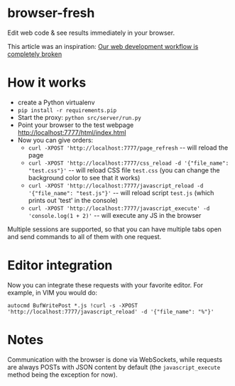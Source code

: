 browser-fresh
=============

Edit web code & see results immediately in your browser.

This article was an inspiration: [Our web development workflow is completely broken](http://blog.kenneth.io/blog/2013/05/21/our-web-development-workflow-is-completely-broken/)

How it works
============
* create a Python virtualenv
* `pip install -r requirements.pip`
* Start the proxy: `python src/server/run.py`
* Point your browser to the test webpage [http://localhost:7777/html/index.html](http://localhost:7777/html/index.html)
* Now you can give orders:
   * `curl -XPOST 'http://localhost:7777/page_refresh` -- will reload the page
   * `curl -XPOST 'http://localhost:7777/css_reload -d '{"file_name": "test.css"}'` -- will reload CSS file
      `test.css` (you can change the background color to see that it works)
   * `curl -XPOST 'http://localhost:7777/javascript_reload -d '{"file_name": "test.js"}'` -- will reload script
      `test.js` (which prints out 'test' in the console)
   * `curl -XPOST 'http://localhost:7777/javascript_execute' -d 'console.log(1 + 2)'` -- will execute any JS in the browser

Multiple sessions are supported, so that you can have multiple tabs open and send commands to all of them with one request.

Editor integration
==================
Now you can integrate these requests with your favorite editor. For example, in VIM you would do:
```vim
autocmd BufWritePost *.js !curl -s -XPOST 'http://localhost:7777/javascript_reload' -d '{"file_name": "%"}'
```

Notes
=====
Communication with the browser is done via WebSockets, while requests are always POSTs with JSON content by default
(the `javascript_execute` method being the exception for now).
